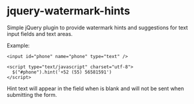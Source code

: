 # jquery-watermark-hints

Simple jQuery plugin to provide watermark hints and suggestions for text input fields and text areas.

Example:

    <input id="phone" name="phone" type="text" />
  
    <script type="text/javascript" charset="utf-8">
      $("#phone").hint('+52 (55) 56581591')
    </script>
  

Hint text will appear in the field when is blank and will not be sent when submitting the form.